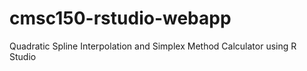 # cmsc150-rstudio-webapp
Quadratic Spline Interpolation and Simplex Method Calculator using R Studio